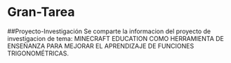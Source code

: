 # Gran-Tarea
##Proyecto-Investigación
Se comparte la informacion del proyecto de investigacion de tema: MINECRAFT EDUCATION COMO HERRAMIENTA DE ENSEÑANZA PARA MEJORAR EL APRENDIZAJE DE FUNCIONES TRIGONOMÉTRICAS.
